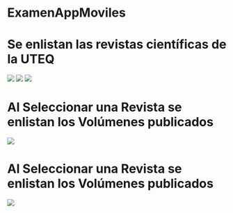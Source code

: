 # ExamenAppMoviles
# Se enlistan las revistas científicas de la UTEQ
![](Capturas/Screenshot_20210902_200249_com.example.examenfinal.jpg)
![](Capturas/Screenshot_20210902_200445_com.example.examenfinal.jpg)
![](Capturas/Screenshot_20210902_200447_com.example.examenfinal.jpg)
# Al Seleccionar una Revista se enlistan los Volúmenes publicados
![](Capturas/Screenshot_20210902_200544_com.example.examenfinal.jpg)
# Al Seleccionar una Revista se enlistan los Volúmenes publicados
![](Capturas/Screenshot_20210902_201443_com.example.examenfinal.jpg)
